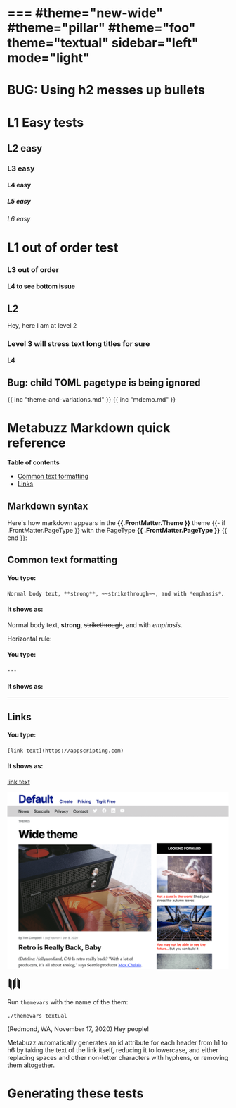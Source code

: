 ===
#theme="new-wide"
#theme="pillar"
#theme="foo"
theme="textual"
sidebar="left"
mode="light"
===

# BUG: Using h2 messes up bullets
# L1 Easy tests
## L2 easy
### L3 easy
#### L4 easy
##### L5 easy
###### L6 easy

# L1 out of order test
### L3  out of order

#### L4 to see bottom issue

## L2

Hey, here I am at level 2

### Level 3 will stress text long titles for sure

#### L4

## Bug: child TOML pagetype is being ignored

{{ inc "theme-and-variations.md" }}
{{ inc "mdemo.md" }}

# Metabuzz Markdown quick reference

**Table of contents** 

* [Common text formatting](#common-text-formatting)
* [Links](#links)

## Markdown syntax

Here's how markdown appears in the **{{.FrontMatter.Theme }}** theme
{{- if .FrontMatter.PageType }}
with the PageType **{{ .FrontMatter.PageType }}**
{{ end }}:
## Common text formatting

#### You type:
```
Normal body text, **strong**, ~~strikethrough~~, and with *emphasis*.
```

#### It shows as:
Normal body text, **strong**, ~~strikethrough~~, and with *emphasis*.

Horizontal rule:

#### You type:
```
---
```

#### It shows as:
---

## Links

#### You type:
```
[link text](https://appscripting.com)
```

#### It shows as:
[link text](https://appscripting.com)

![screenshot](theme-1280x1024.png)



<svg xmlns="http://www.w3.org/2000/svg" width="32px" height="32px"  viewBox="0 0 20 20" fill="currentColor">
  <path fill-rule="evenodd" d="M12 1.586l-4 4v12.828l4-4V1.586zM3.707 3.293A1 1 0 002 4v10a1 1 0 00.293.707L6 18.414V5.586L3.707 3.293zM17.707 5.293L14 1.586v12.828l2.293 2.293A1 1 0 0018 16V6a1 1 0 00-.293-.707z" clip-rule="evenodd" />
</svg>

Run `themevars` with the name of the them:

```
./themevars textual
```



(Redmond, WA, November 17, 2020) Hey people!

Metabuzz automatically generates an id attribute for each header from h1 to h6 by taking the text of the link itself, reducing it to lowercase, and either replacing spaces and other non-letter characters with hyphens, or removing them altogether.

# Generating these tests



